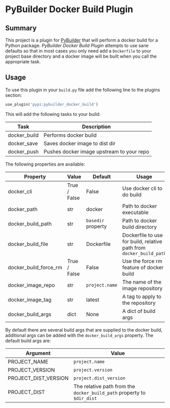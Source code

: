 PyBuilder Docker Build Plugin
=============================

Summary
-------

This project is a plugin for [PyBuilder](https://pybuilder.io) that will perform a
docker build for a Python package.  _PyBuilder Docker Build Plugin_ attempts to use
sane defaults so that in most cases you only need add a `Dockerfile` to your
project base directory and a docker image will be built when you call
the appropriate task.

Usage
-----

To use this plugin in your `build.py` file add the following line to the
plugins section:

```python
use_plugin('pypi:pybuilder_docker_build')
```

This will add the following tasks to your build:

| Task         | Description                               |
|--------------|-------------------------------------------|
| docker_build | Performs docker build                     |
| docker_save  | Saves docker image to dist dir            |
| docker_push  | Pushes docker image upstream to your repo |

The following properties are available:

| Property              | Value        | Default            | Usage                                                               |
|-----------------------|--------------|--------------------|---------------------------------------------------------------------|
| docker_cli            | True / False | False              | Use docker cli to do build                                          |
| docker_path           | str          | docker             | Path to docker executable                                           |
| docker_build_path     | str          | `basedir` property | Path to docker build directory                                      |
| docker_build_file     | str          | Dockerfile         | Dockerfile to use for build, relative path from `docker_build_path` |
| docker_build_force_rm | True / False | False              | Use the force rm feature of docker build                            |
| docker_image_repo     | str          | `project.name`     | The name of the image repository                                    |
| docker_image_tag      | str          | latest             | A tag to apply to the repository                                    |
| docker_build_args     | dict         | None               | A dict of build args                                                |

By default there are several build args that are supplied to the docker build, additional args can
be added with the `docker_build_args` property.  The default build args are:

| Argument             | Value                                                                  |
|----------------------|------------------------------------------------------------------------|
| PROJECT_NAME         | `project.name`                                                         |
| PROJECT_VERSION      | `project.version`                                                      |
| PROJECT_DIST_VERSION | `project.dist_version`                                                 |
| PROJECT_DIST         | The relative path from the `docker_build_path` property to `$dir_dist` |
